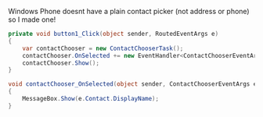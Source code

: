Windows Phone doesnt have a plain contact picker (not address or phone) so I made one!

```csharp
private void button1_Click(object sender, RoutedEventArgs e)
{
	var contactChooser = new ContactChooserTask();
	contactChooser.OnSelected += new EventHandler<ContactChooserEventArgs>(contactChooser_OnSelected);
	contactChooser.Show();
}

void contactChooser_OnSelected(object sender, ContactChooserEventArgs e)
{
	MessageBox.Show(e.Contact.DisplayName);
}
```